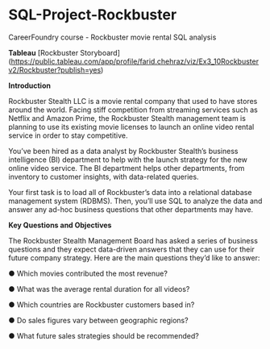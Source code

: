 # SQL-Project-Rockbuster

CareerFoundry course - Rockbuster movie rental SQL analysis

**Tableau** 
[Rockbuster Storyboard] (https://public.tableau.com/app/profile/farid.chehraz/viz/Ex3_10Rockbusterv2/Rockbuster?publish=yes)

**Introduction**

Rockbuster Stealth LLC is a movie rental company that used to have stores around the world. Facing stiff competition from streaming services such as Netflix and Amazon Prime, the Rockbuster Stealth management team is planning to use its existing movie licenses to launch an online video rental service in order to stay competitive.

You’ve been hired as a data analyst by Rockbuster Stealth’s business intelligence (BI) department to help with the launch strategy for the new online video service. The BI department helps other departments, from inventory to customer insights, with data-related queries.

Your first task is to load all of Rockbuster’s data into a relational database management system (RDBMS). Then, you’ll use SQL to analyze the data and answer any ad-hoc business questions that other departments may have.

**Key Questions and Objectives**

The Rockbuster Stealth Management Board has asked a series of business questions and they expect data-driven answers that they can use for their future company strategy. Here are the main questions they’d like to answer:

● Which movies contributed the most revenue?

● What was the average rental duration for all videos?

● Which countries are Rockbuster customers based in?

● Do sales figures vary between geographic regions?

● What future sales strategies should be recommended?
